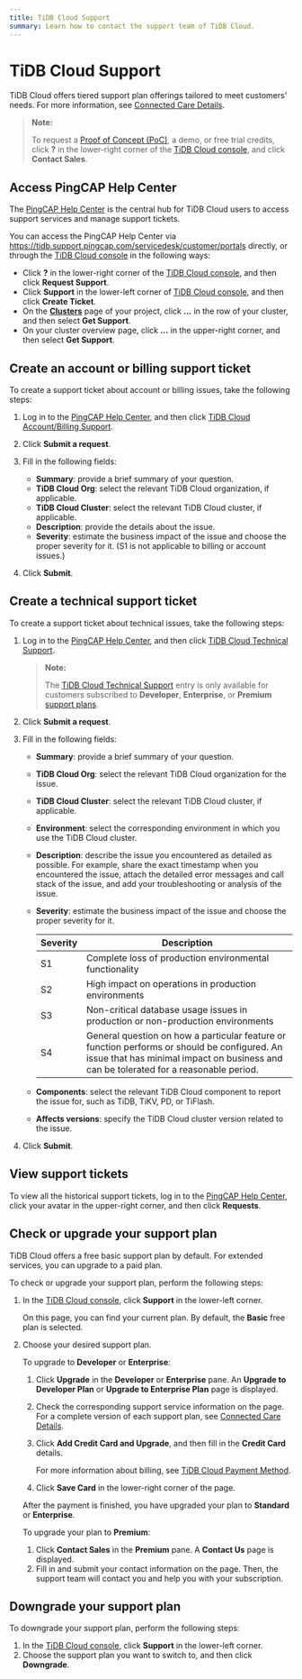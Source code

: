 ```yaml
---
title: TiDB Cloud Support
summary: Learn how to contact the support team of TiDB Cloud.
---
```


# TiDB Cloud Support

TiDB Cloud offers tiered support plan offerings tailored to meet customers' needs. For more information, see [Connected Care Details](/tidb-cloud/connected-care-detail.md).

> **Note:**
>
> To request a [Proof of Concept (PoC)](/tidb-cloud/tidb-cloud-poc.md), a demo, or free trial credits, click **?** in the lower-right corner of the [TiDB Cloud console](https://tidbcloud.com/), and click **Contact Sales**.

## Access PingCAP Help Center

The [PingCAP Help Center](https://tidb.support.pingcap.com/servicedesk/customer/portals) is the central hub for TiDB Cloud users to access support services and manage support tickets.

You can access the PingCAP Help Center via <https://tidb.support.pingcap.com/servicedesk/customer/portals> directly, or through the [TiDB Cloud console](https://tidbcloud.com/) in the following ways:

- Click **?** in the lower-right corner of the [TiDB Cloud console](https://tidbcloud.com/), and then click **Request Support**.
- Click **Support** in the lower-left corner of [TiDB Cloud console](https://tidbcloud.com/), and then click **Create Ticket**.
- On the [**Clusters**](https://tidbcloud.com/console/clusters) page of your project, click **...** in the row of your cluster, and then select **Get Support**.
- On your cluster overview page, click **...** in the upper-right corner, and then select **Get Support**.

## Create an account or billing support ticket

To create a support ticket about account or billing issues, take the following steps:

1. Log in to the [PingCAP Help Center](https://tidb.support.pingcap.com/servicedesk/customer/portals), and then click [TiDB Cloud Account/Billing Support](https://tidb.support.pingcap.com/servicedesk/customer/portal/16).
2. Click **Submit a request**.
3. Fill in the following fields:

    - **Summary**: provide a brief summary of your question.
    - **TiDB Cloud Org**: select the relevant TiDB Cloud organization, if applicable.
    - **TiDB Cloud Cluster**: select the relevant TiDB Cloud cluster, if applicable.
    - **Description**: provide the details about the issue.
    - **Severity**: estimate the business impact of the issue and choose the proper severity for it. (S1 is not applicable to billing or account issues.)

4. Click **Submit**.

## Create a technical support ticket

To create a support ticket about technical issues, take the following steps:

1. Log in to the [PingCAP Help Center](https://tidb.support.pingcap.com/servicedesk/customer/portals), and then click [TiDB Cloud Technical Support](https://tidb.support.pingcap.com/servicedesk/customer/portal/6).

    > **Note:**
    >
    > The [TiDB Cloud Technical Support](https://tidb.support.pingcap.com/servicedesk/customer/portal/6) entry is only available for customers subscribed to **Developer**, **Enterprise**, or **Premium** [support plans](/tidb-cloud/connected-care-detail.md).

2. Click **Submit a request**.

3. Fill in the following fields:

    - **Summary**: provide a brief summary of your question.
    - **TiDB Cloud Org**: select the relevant TiDB Cloud organization for the issue.
    - **TiDB Cloud Cluster**: select the relevant TiDB Cloud cluster, if applicable.
    - **Environment**: select the corresponding environment in which you use the TiDB Cloud cluster.
    - **Description**: describe the issue you encountered as detailed as possible. For example, share the exact timestamp when you encountered the issue, attach the detailed error messages and call stack of the issue, and add your troubleshooting or analysis of the issue.
    - **Severity**: estimate the business impact of the issue and choose the proper severity for it.

        | Severity | Description |
        | --- | --- |
        | S1 | Complete loss of production environmental functionality |
        | S2 | High impact on operations in production environments |
        | S3 | Non-critical database usage issues in production or non-production environments |
        | S4 | General question on how a particular feature or function performs or should be configured. An issue that has minimal impact on business and can be tolerated for a reasonable period. |

    - **Components**: select the relevant TiDB Cloud component to report the issue for, such as TiDB, TiKV, PD, or TiFlash.
    - **Affects versions**: specify the TiDB Cloud cluster version related to the issue.

4. Click **Submit**.

## View support tickets

To view all the historical support tickets, log in to the [PingCAP Help Center](https://tidb.support.pingcap.com/servicedesk/customer/portals), click your avatar in the upper-right corner, and then click **Requests**.

## Check or upgrade your support plan

TiDB Cloud offers a free basic support plan by default. For extended services, you can upgrade to a paid plan.

To check or upgrade your support plan, perform the following steps:

1. In the [TiDB Cloud console](https://tidbcloud.com/), click **Support** in the lower-left corner.

    On this page, you can find your current plan. By default, the **Basic** free plan is selected.

2. Choose your desired support plan.

    <SimpleTab>
    <div label="Upgrade to Developer or Enterprise">

    To upgrade to **Developer** or **Enterprise**:

    1. Click **Upgrade** in the **Developer** or **Enterprise** pane. An **Upgrade to Developer Plan** or **Upgrade to Enterprise Plan** page is displayed.
    2. Check the corresponding support service information on the page. For a complete version of each support plan, see [Connected Care Details](/tidb-cloud/connected-care-detail.md).
    3. Click **Add Credit Card and Upgrade**, and then fill in the **Credit Card** details.

        For more information about billing, see [TiDB Cloud Payment Method](/tidb-cloud/tidb-cloud-billing.md#payment-method).

    4. Click **Save Card** in the lower-right corner of the page.

    After the payment is finished, you have upgraded your plan to **Standard** or **Enterprise**.

    </div>
    <div label="Upgrade to Premium">

    To upgrade your plan to **Premium**:

    1. Click **Contact Sales** in the **Premium** pane. A **Contact Us** page is displayed.
    2. Fill in and submit your contact information on the page. Then, the support team will contact you and help you with your subscription.

    </div>
    </SimpleTab>

## Downgrade your support plan

To downgrade your support plan, perform the following steps:

1. In the [TiDB Cloud console](https://tidbcloud.com/), click **Support** in the lower-left corner.
2. Choose the support plan you want to switch to, and then click **Downgrade**.